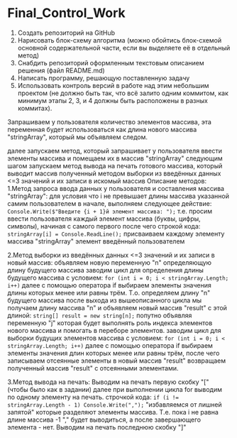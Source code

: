 # Final_Control_Work

1. Создать репозиторий на GitHub
2. Нарисовать блок-схему алгоритма (можно обойтись блок-схемой основной содержательной части, если вы выделяете её в отдельный метод)
3. Снабдить репозиторий оформленным текстовым описанием решения (файл README.md)
4. Написать программу, решающую поставленную задачу
5. Использовать контроль версий в работе над этим небольшим проектом (не должно быть так, что всё залито одним коммитом, как минимум этапы 2, 3, и 4 должны быть расположены в разных коммитах).

Запрашиваем у пользователя количество элементов массива, эта переменная будет использоваться как длина нового массива "stringArray", который мы объявляем следом.

далее запускаем метод, который запрашивает у пользователя ввести элементы массива и помещаем их в массив "stringArray"
следующим шагом запускаем метод вывода на печать готового массива, который выводит массив полученный методом выборки из введённых данных <=3 значений и их записи в искомый массив
Описание методов:
1.Метод запроса ввода данных у пользователя и составления массива "stringArray":
  для условия что i не превышает длины массива указанной самим пользователем в начале, выполняем следующее действие:
    `Console.Write($"Введите {i + 1}й элемент массива: ");`
    т.е. просим ввести пользователя каждый элемент массива (буквы, цифры, символы), начиная с самого первого
    после чего строкой кода:
    `stringArray[i] = Console.ReadLine();`
    присваиваем каждому элементу массива "stringArray" элемент введённый пользователем

2.Метод выборки из введённых данных <=3 значений и их записи в новый массив:
  объявляем новую переменную "n" определяющую длину будущего массива
  заводим цикл для определения длины будущего массива с условием:
  `for (int i = 0; i < stringArray.Length; i++)`
      далее с помощью оператора if выбираем элементы значения длины которых менее или равны трём. Т.о. определяем длину "n" будущего массива
  после выхода из вышеописанного цикла мы получаем длину массива "n" и объявляем новый массив "result" с этой длиной:
     `string[] result = new string[n];`
  попутно объявляя переменную "j" которая будет выполнять роль индекса элементов нового массива и помогать в переборе элементов.
  заводим цикл для выборки будущих элементов массива с условием:
  `for (int i = 0; i < stringArray.Length; i++)`
      далее с помощью оператора if выбираем элементы значения длин которых менее или равны трём, после чего записываем отсеянные элементы в новый массив "result"
  возвращаем полученный массив "result" с отсеянными элементами.

3.Метод вывода на печать:
  Выводим на печать первую скобку "[" (чтобы было как в задании)
  далее при выполнении цикла for выводим по одному элементу на печать.
  строчкой кода:
    `if (i != stringArray.Length - 1) Console.Write(",");`
  "избавляемся от лишней запятой" которые разделяют элементы массива. Т.е. пока i не равна длине массива -1 "," будет выводиться, а после завершающего элемента - нет.
  Выводим на печать последнюю скобку "]"
